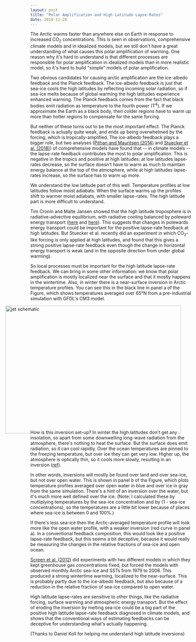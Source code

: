 ```yaml
---
layout: post
title: "Polar Amplification and High Latitude Lapse-Rates"
date: 2018-11-28
---
```


The Arctic warms faster than anywhere else on Earth in response to increased CO<sub>2</sub> concentrations. This is seen in observations, comprehensive climate models and in idealized models, but we still don't have a great understanding of what causes this polar amplification of warming. One reason why it's hard to understand is that different processes are responsible for polar amplification in idealized models than in more realistic model, so it's hard to build "simple" models of polar amplification.

Two obvious candidates for causing arctic amplification are the ice-albedo feedback and the Planck feedback. The ice-albedo feedback is just that sea-ice cools the high latitudes by reflecting incoming solar radiation, so if sea-ice melts because of global warming the high latitudes experience enhanced warming. The Planck feedback comes from the fact that black bodies emit radiation as temperature to the fourth power (T<sup>4</sup>). If we approximate the Earth as a black body, then colder regions have to warm up more than hotter regions to compensate for the same forcing.

But neither of these turns out to be the most important effect. The Planck feedback is actually quite weak, and ends up being overwhelmed by the forcing, which is tropically-amplified. The ice-albedo feedback plays a bigger role, but two analyses (<a href="https://www.nature.com/articles/ngeo2071.pdf">Pithan and Mauritsen (2014)</a> and <a href="https://www.nature.com/articles/s41558-018-0339-y.pdf">Stuecker et al. (2018)</a>) of comprehensive models have found that -- in climate models -- the lapse-rate feedback contributes the most to polar amplification. This is negative in the tropics and positive at high latitudes: at low latitudes lapse-rates decrease, so the surface doesn't have to warm as much to maintain energy balance at the top of the atmosphere, while at high latitudes lapse-rates increase, so the surface has to warm up more.

We understand the low latitude part of this well. Temperature profiles at low latitudes follow moist adiabats. When the surface warms up the profiles shift to warmer moist adiabats, with smaller lapse-rates. The high latitude part is more difficult to understand.

Tim Cronin and Malte Jansen showed that the high latitude troposphere is in radiative-advective equilibrium, with radiative cooling balanced by poleward energy transport (<a href="http://web.mit.edu/~twcronin/www/document/PayneJansenCronin2015.pdf">here</a> and <a href="http://web.mit.edu/~twcronin/www/document/CroninJansen2015.pdf">here</a>). This suggests that changes in polewards energy transport could be important for the positive lapse-rate feedback at high latitudes. But Stuecker et al. recently did an experiment in which CO<sub>2</sub>-like forcing is only applied at high latitudes, and found that this gives a strong positive lapse-rate feedback even though the change in horizontal energy transport is weak (and in the opposite direction from under global warming).

So local processes must be important for the high latitude lapse-rate feedback. We can bring in some other information: we know that polar amplification is mostly localized near the surface and that it mostly happens in the wintertime. Also, in winter there is a near-surface inversion in Arctic temperature profiles. You can see this in the black line in panel a of the Figure, which shows temperatures averaged over 65&#176;N from a pre-industrial simulation with GFDL's CM3 model.

<img src="http://nicklutsko.github.io/notes/images/arctic_temperatures_comp.png" alt="jet schematic" style="position:absolute; left:150px; width:550px;height:400px;" class="center">
<br /><br /><br /><br /><br /><br /><br /><br /><br /><br /><br /><br /><br /><br /><br /><br /><br /><br /><br /><br /><br /><br />

How is this inversion set-up? In winter the high latitudes don't get any insolation, so apart from some downwelling long-wave radiation from the atmosphere, there's nothing to heat the surface. But the surface does emit radiation, so it can cool rapidly. Over the ocean temperatures are pinned to the freezing temperature, but over ice they can get very low. Higher up, the atmosphere is optically thin, so it cools more slowly, resulting in an inversion (<a href="https://link.springer.com/article/10.1007/s00382-013-1964-9">ref</a>).

In other words, inversions will mostly be found over land and over sea-ice, but not over open water. This is shown in panel b of the Figure, which plots temperature profiles averaged over open water in blue and over ice in gray from the same simulation. There's a hint of an inversion over the water, but it's much more well defined over the ice. (Note: I calculated these by mutliplying temperatures by the sea-ice concentration and by (1 - sea-ice concentrations), so the temperatures are a little bit lower because of places where sea-ice is between 0 and 100%.)

If there's less sea-ice then the Arctic-averaged temperature profile will look more like the open water profile, with a weaker inversion (red curve in panel a). In a conventional feedback composition, this would look like a positive lapse-rate feedback, but this seems a bit deceptive, because it would really be measuring the changes in the relative fractions of sea-ice and open ocean.

<a href="https://agupubs.onlinelibrary.wiley.com/doi/epdf/10.1029/2012GL051598">Screen et al. (2012)</a> did experiments with two different models in which they kept greenhouse gas concentrations fixed, but forced the models with observed monthly Arctic sea-ice and SSTs from 1979 to 2008. This produced a strong wintertime warming, localized to the near-surface. This is probably partly due to the ice-albedo feedback, but also because of a reduction in the relative fraction of sea-ice compared to open water.

High latitude lapse-rates are sensitive to other things, like the radiative forcing, surface warming and atmospheric energy transport. But the effect of eroding the inversion by melting sea-ice could be a big part of the positive high latitude lapse-rate feedback diagnosed in climate models, and shows that the conventional ways of estimating feedbacks can be deceptive for understanding what's actually happening.

(Thanks to Daniel Koll for helping me understand high latitude inversions)



